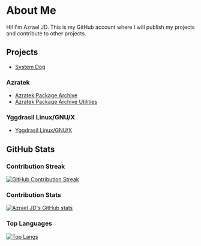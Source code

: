 # About Me
Hi! I'm Azrael JD. This is my GitHub account where I will publish my projects and contribute to other projects.
## Projects
- [System Dog](https://github.com/azraeljd/systemdog)
### Azratek
- [Azratek Package Archive](https://github.com/azratektechnologies/azratek-package-archive)
- [Azratek Package Archive Utilities](https://github.com/azratektechnologies/apr-utils)
### Yggdrasil Linux/GNU/X
- [Yggdrasil Linux/GNU/X](https://github.com/Yggdrasil-LGX/Yggdrasil-LGX)
## GitHub Stats
### Contribution Streak
[![GitHub Contribution Streak](https://github-readme-streak-stats.herokuapp.com/?user=azraeljd&theme=dark)](https://git.io/streak-stats)
### Contribution Stats
[![Azrael JD's GitHub stats](https://github-readme-stats.vercel.app/api?username=azraeljd&show_icons=true&theme=dark)](https://github.com/anuraghazra/github-readme-stats)
### Top Languages
[![Top Langs](https://github-readme-stats.vercel.app/api/top-langs/?username=azraeljd&layout=compact&theme=dark)](https://github.com/anuraghazra/github-readme-stats)
